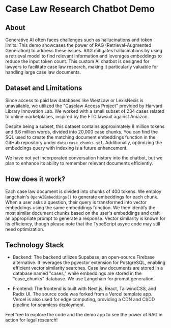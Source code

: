 # Case Law Research Chatbot Demo

## About

Generative AI often faces challenges such as hallucinations and token limits. This demo showcases the power of RAG (Retrieval-Augmented Generation) to address these issues. RAG mitigates hallucinations by using a retrieval model to find relevant information and leverages embeddings to reduce the input token count. This custom AI chatbot is designed for lawyers to facilitate case law research, making it particularly valuable for handling large case law documents.

## Dataset and Limitations

Since access to paid law databases like WestLaw or LexisNexis is unavailable, we utilized the "Caselaw Access Project" provided by Harvard Library Innovation Lab. We worked with a small subset of 234 cases related to online marketplaces, inspired by the FTC lawsuit against Amazon.

Despite being a subset, this dataset contains approximately 8 million tokens and 6.6 million words, divided into 20,000 case chunks. You can find the SQL used to create the matching document embeddings function in the GitHub repository under `data/case_chunks.sql`. Additionally, optimizing the embeddings query with indexing is a future enhancement.

We have not yet incorporated conversation history into the chatbot, but we plan to enhance its ability to remember relevant documents efficiently.

## How does it work?

Each case law document is divided into chunks of 400 tokens. We employ langchain's `OpenAIEmbeddings()` to generate embeddings for each chunk. When a user asks a question, their query is transformed into vector embeddings using the same embeddings function. We then identify the most similar document chunks based on the user's embeddings and craft an appropriate prompt to generate a response. Vector similarity is known for its efficiency, though please note that the TypeScript async code may still need optimization.

## Technology Stack

- Backend: The backend utilizes Supabase, an open-source Firebase alternative. It leverages the pgvector extension for PostgreSQL, enabling efficient vector similarity searches. Case law documents are stored in a database named "cases," while embeddings are stored in the "case_chunks" database. We use Langchain for prompt generation.

- Frontend: The frontend is built with Next.js, React, TailwindCSS, and Radix UI. The source code was forked from a Vercel template app. Vercel is also used for edge computing, providing a CDN and CI/CD pipeline for seamless deployment.

Feel free to explore the code and the demo app to see the power of RAG in action for legal research!
